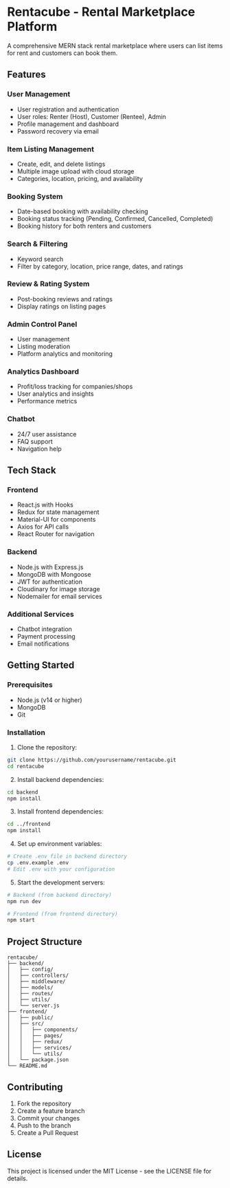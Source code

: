 # Rentacube - Rental Marketplace Platform

A comprehensive MERN stack rental marketplace where users can list items for rent and customers can book them.

## Features

### User Management
- User registration and authentication
- User roles: Renter (Host), Customer (Rentee), Admin
- Profile management and dashboard
- Password recovery via email

### Item Listing Management
- Create, edit, and delete listings
- Multiple image upload with cloud storage
- Categories, location, pricing, and availability

### Booking System
- Date-based booking with availability checking
- Booking status tracking (Pending, Confirmed, Cancelled, Completed)
- Booking history for both renters and customers

### Search & Filtering
- Keyword search
- Filter by category, location, price range, dates, and ratings

### Review & Rating System
- Post-booking reviews and ratings
- Display ratings on listing pages

### Admin Control Panel
- User management
- Listing moderation
- Platform analytics and monitoring

### Analytics Dashboard
- Profit/loss tracking for companies/shops
- User analytics and insights
- Performance metrics

### Chatbot
- 24/7 user assistance
- FAQ support
- Navigation help

## Tech Stack

### Frontend
- React.js with Hooks
- Redux for state management
- Material-UI for components
- Axios for API calls
- React Router for navigation

### Backend
- Node.js with Express.js
- MongoDB with Mongoose
- JWT for authentication
- Cloudinary for image storage
- Nodemailer for email services

### Additional Services
- Chatbot integration
- Payment processing
- Email notifications

## Getting Started

### Prerequisites
- Node.js (v14 or higher)
- MongoDB
- Git

### Installation

1. Clone the repository:
```bash
git clone https://github.com/yourusername/rentacube.git
cd rentacube
```

2. Install backend dependencies:
```bash
cd backend
npm install
```

3. Install frontend dependencies:
```bash
cd ../frontend
npm install
```

4. Set up environment variables:
```bash
# Create .env file in backend directory
cp .env.example .env
# Edit .env with your configuration
```

5. Start the development servers:
```bash
# Backend (from backend directory)
npm run dev

# Frontend (from frontend directory)
npm start
```

## Project Structure

```
rentacube/
├── backend/
│   ├── config/
│   ├── controllers/
│   ├── middleware/
│   ├── models/
│   ├── routes/
│   ├── utils/
│   └── server.js
├── frontend/
│   ├── public/
│   ├── src/
│   │   ├── components/
│   │   ├── pages/
│   │   ├── redux/
│   │   ├── services/
│   │   └── utils/
│   └── package.json
└── README.md
```

## Contributing

1. Fork the repository
2. Create a feature branch
3. Commit your changes
4. Push to the branch
5. Create a Pull Request

## License

This project is licensed under the MIT License - see the LICENSE file for details.
